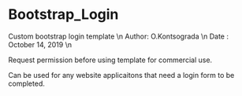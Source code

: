 # Bootstrap_Login
Custom bootstrap login template
\n
Author: O.Kontsograda \n
Date  : October 14, 2019 \n

Request permission before using template for commercial use.

Can be used for any website applicaitons that need a login form to be completed. 

